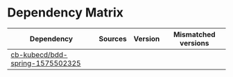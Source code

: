 # Dependency Matrix

Dependency | Sources | Version | Mismatched versions
---------- | ------- | ------- | -------------------
[cb-kubecd/bdd-spring-1575502325](https://github.com/cb-kubecd/bdd-spring-1575502325.git) |  | []() | 
